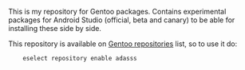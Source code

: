 This is my repository for Gentoo packages. Contains experimental packages for Android Studio (official, beta and canary) to be able for installing these side by side.

This repository is available on [Gentoo repositories](https://repos.gentoo.org) list, so to use it do:
```
	eselect repository enable adasss
```

